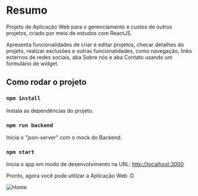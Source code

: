# Resumo

Projeto de Aplicação Web para o gerenciamento e custos de outros projetos, criado por meio de estudos com ReactJS.

Apresenta funcionalidades de criar e editar projetos, checar detalhes do projeto, realizar exclusões e outras funcionalidades, como navegação, links externos de redes sociais, aba Sobre nós e aba Contato usando um formulário de widget.

## Como rodar o projeto

### `npm install`
Instala as dependências do projeto.

### `npm run backend`
Inicia o "json-server" com o mock do Backend.

### `npm start`
Inicia o app em modo de desenvolvimento na URL:
[http://localhost:3000](http://localhost:3000)

Pronto, agora você pode utilizar a Aplicação Web :D

![Home](https://user-images.githubusercontent.com/115107911/218591109-d0270a99-be24-4d1c-8509-b83328d1a2a2.PNG)

